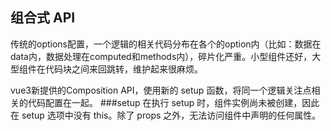 组合式 API
---
传统的options配置，一个逻辑的相关代码分布在各个的option内（比如：数据在data内，数据处理在computed和methods内），碎片化严重。小型组件还好，大型组件在代码块之间来回跳转，维护起来很麻烦。

vue3新提供的Composition API，使用新的 setup 函数，将同一个逻辑关注点相关的代码配置在一起。
###setup
在执行 setup 时，组件实例尚未被创建，因此在 setup 选项中没有 this。除了 props 之外，无法访问组件中声明的任何属性。

